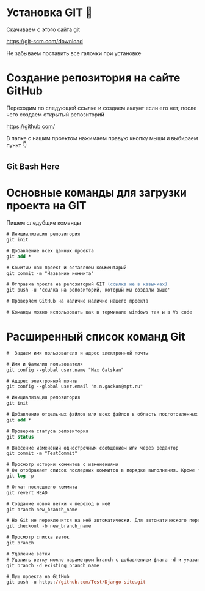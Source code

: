 # Установка GIT 💽

Скачиваем с этого сайта git 

https://git-scm.com/download

Не забываем поставить все галочки при установке 

# Создание репозитория на  сайте GitHub

Переходим по следующей ссылке и создаем акаунт если его нет, после чего создаем открытый репозиторий

https://github.com/


В папке с нашим проектом нажимаем правую кнопку мыши и выбираем пункт 👇
## Git Bash Here

# Основные команды для загрузки проекта на GIT
Пишем следубщие команды
```ps
# Инициализация репозитория
git init

# Добавление всех данных проекта
git add *

# Комитим наш проект и оставляем комментарий
git commit -m "Название коммита"

# Отправка прокта на репозиторий GIT (ссылка не в кавычках)
git push -u 'ссылка на репозиторий, который мы создали выше'


```

```ps
# Проверяем GitHub на наличие наличие нашего проекта

# Команды можно использовать как в терминале windows так и в Vs code 
```

# Расширенный список команд Git

```ps
#  Задаем имя пользователя и адрес электронной почты

# Имя и Фамилия пользователя
git config --global user.name "Max Gatskan"

# Аддрес электронной почты
git config --global user.email "m.n.gackan@mpt.ru"

# Инициализация репозитория
git init

# Добавление отдельных файлов или всех файлов в область подготовленных файлов
git add *

# Проверка статуса репозитория
git status

# Внесение изменений однострочным сообщением или через редактор
git commit -m "TestCommit"

# Просмотр истории коммитов с изменениями
# Он отображает список последних коммитов в порядке выполнения. Кроме того, добавив флаг -p, вы можете подробно изучить изменения, внесённые в каждый файл.
git log -p

# Откат последнего коммита
git revert HEAD

# Создание новой ветки и переход в неё
git branch new_branch_name

# Но Git не переключится на неё автоматически. Для автоматического перехода нужно добавить флаг -b и параметр checkout.
git checkout -b new_branch_name

# Просмотр списка веток
git branch

# Удаление ветки
# Удалить ветку можно параметром branch с добавлением флага -d и указанием имени ветки. Если вы завершили работу над веткой и объединили её с основной, можно её удалить без потери истории. Однако, если выполнить команду удаления до слияния — в результате появится сообщение об ошибке. Этот защитный механизм предотвращает потерю доступа к файлам.
git branch -d existing_branch_name

# Пуш проекта на GitHub
git push -u https://github.com/Test/Django-site.git
```

